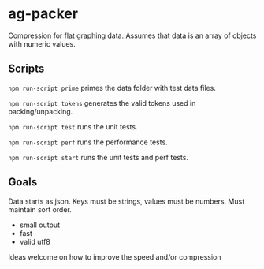 # ag-packer
Compression for flat graphing data. Assumes that data is an array of objects with numeric values.

Scripts
-----
`npm run-script prime` primes the data folder with test data files.

`npm run-script tokens` generates the valid tokens used in packing/unpacking.

`npm run-script test` runs the unit tests.

`npm run-script perf` runs the performance tests.

`npm run-script start` runs the unit tests and perf tests.

Goals
-----
Data starts as json. Keys must be strings, values must be numbers. Must maintain sort order.
- small output
- fast
- valid utf8

Ideas welcome on how to improve the speed and/or compression
